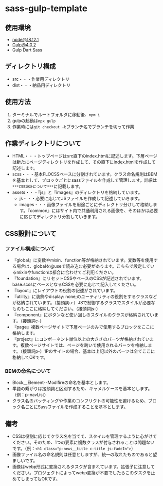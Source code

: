 # sass-gulp-template

## 使用環境
- node@18.12.1
- Gulp@4.0.2
- Gulp Dart Sass

## ディレクトリ構成
- src・・・作業用ディレクトリ
- dist・・・納品用ディレクトリ

## 使用方法
1. ターミナルでルートフォルダに移動後、`npm i`
2. gulpの起動は`npx gulp`
3. 作業時には`git checkout -b`ブランチ名でブランチを切って作業

## 作業ディレクトリについて
- HTML・・・トップページはsrc直下のindex.htmlに記述します。下層ページは新たにページディレクトリを作成して、その直下にindex.htmlを作成して記述します。
- scss・・・基本FLOCSSベースに分割されています。クラス命名規則はBEMを基本として、ブロックごとにsassファイルを作成して管理します。詳細は`***CSS設計について***`に記載します。
- assets・・・『js』と『images』のディレクトリを格納しています。
  - js・・・必要に応じてJSファイルを作成して記述していきます。
  - images・・・画像ファイルを用途ごとにディレクトリ分けして格納します。『common』にはサイト内で共通利用される画像を、そのほかは必要に応じてディレクトリ分割していきます。

## CSS設計について
### ファイル構成について
- 『global』に変数やmixin、function等が格納されています。変数等を使用する場合は、globalを@useで読み込む必要があります。こちらで設定しているmixinやfunctionは都合に合わせてご利用ください。
- 『foundation』にリセットCSSやベースのCSSが記述されています。base.scssにベースとなるCSSを必要に応じて記入してください。
- 『layout』にレイアウトの役割の記述がされています。
- 『utility』に装飾やdisplay: none;のユーティリティの役割をするクラスなどが格納されています。（接頭詞u-）JSで制御するクラスでスタイルが必要なものもここに格納してください。（接頭詞js-）
- 『component』にボタンなど使い回しのスタイルのクラスが格納されています。（接頭詞c-）
- 『page』複数ページサイトで下層ページのみで使用するブロックをここに格納します。
- 『project』にコンポーネント単位以上の大きさのパーツが格納されています。複数ページサイトでは、ページを跨いで使用されるパーツを格納します。（接頭詞p-）1Pのサイトの場合、基本は上記以外のパーツは全てここに格納してOKです。

### BEMの命名について
- Block__Element--Modifireの命名を基本とします。
- 単語の繋がりは接頭詞と区別するため、キャメルケースを基本とします。（例：p-navList）
- クラス名のバッティングや作業のコンフリクトの可能性を避けるため、ブロック名ごとにSassファイルを作成することを基本とします。

## 備考
- CSSは役割に応じてクラス名を当てて、スタイルを管理するように心がけてください。そのため、1つの要素に複数クラスが付与されることは問題ないです。（例：`<h1 class="p-news__title c-title js-fadeIn">`）
- 画像ファイル名の命名規則は任意としますが、統一の取れたものであると望ましいです。
- 画像はwebp形式に変換されるタスクが含まれています。拡張子に注意してください。プロジェクトによってwebp変換が不要でしたらこのタスクを止めてしまってもOKです。